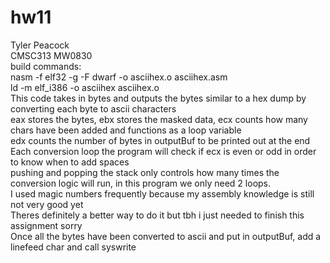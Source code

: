 # hw11  
Tyler Peacock  
CMSC313 MW0830  
build commands:  
nasm -f elf32 -g -F dwarf -o asciihex.o asciihex.asm  
ld -m elf_i386 -o asciihex asciihex.o  
This code takes in bytes and outputs the bytes similar to a hex dump by converting each byte to ascii characters  
eax stores the bytes, ebx stores the masked data, ecx counts how many chars have been added and functions as a loop variable  
edx counts the number of bytes in outputBuf to be printed out at the end  
Each conversion loop the program will check if ecx is even or odd in order to know when to add spaces  
pushing and popping the stack only controls how many times the conversion logic will run, in this program we only need 2 loops.  
I used magic numbers frequently because my assembly knowledge is still not very good yet  
Theres definitely a better way to do it but tbh i just needed to finish this assignment sorry  
Once all the bytes have been converted to ascii and put in outputBuf, add a linefeed char and call syswrite  
